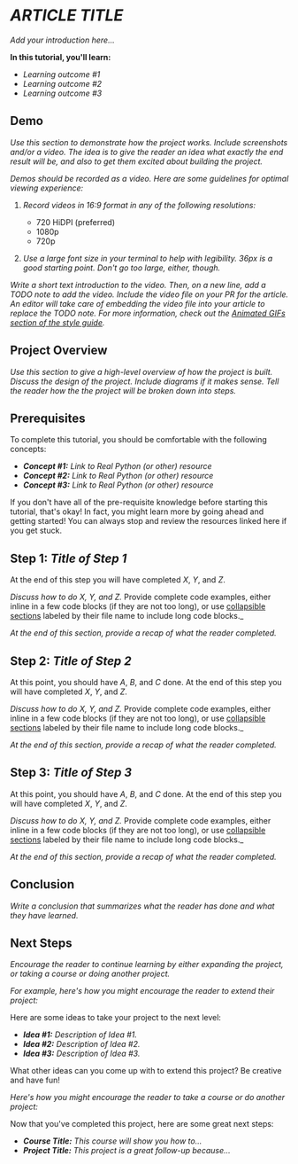 # _ARTICLE TITLE_

_Add your introduction here..._

**In this tutorial, you'll learn:**

- _Learning outcome #1_
- _Learning outcome #2_
- _Learning outcome #3_

## Demo

_Use this section to demonstrate how the project works. Include screenshots and/or a video. The idea is to give the reader an idea what exactly the end result will be, and also to get them excited about building the project._

_Demos should be recorded as a video. Here are some guidelines for optimal viewing experience:_

1. _Record videos in 16:9 format in any of the following resolutions:_
   - 720 HiDPI (preferred)
   - 1080p
   - 720p

2. _Use a large font size in your terminal to help with legibility. 36px is a good starting point. Don't go too large, either, though._

_Write a short text introduction to the video. Then, on a new line, add a TODO note to add the video. Include the video file on your PR for the article. An editor will take care of embedding the video file into your article to replace the TODO note. For more information, check out the [Animated GIFs section of the style guide]( https://realpython.com/team/style-guide/#animated-gifs)._

## Project Overview

_Use this section to give a high-level overview of how the project is built. Discuss the design of the project. Include diagrams if it makes sense. Tell the reader how the the project will be broken down into steps._

## Prerequisites

To complete this tutorial, you should be comfortable with the following concepts:

- _**Concept #1:** Link to Real Python (or other) resource_
- _**Concept #2:** Link to Real Python (or other) resource_
- _**Concept #3:** Link to Real Python (or other) resource_

If you don't have all of the pre-requisite knowledge before starting this tutorial, that's okay! In fact, you might learn more by going ahead and getting started! You can always stop and review the resources linked here if you get stuck.

## Step 1: _Title of Step 1_

At the end of this step you will have completed _X_, _Y_, and _Z_.

_Discuss how to do X, Y, and Z._ Provide complete code examples, either inline in a few code blocks (if they are not too long), or use [collapsible sections](https://realpython.com/team/style-guide/#collapsible-sections) labeled by their file name to include long code blocks._

_At the end of this section, provide a recap of what the reader completed._

## Step 2: _Title of Step 2_

At this point, you should have _A_, _B_, and _C_ done. At the end of this step you will have completed _X_, _Y_, and _Z_.

_Discuss how to do X, Y, and Z._ Provide complete code examples, either inline in a few code blocks (if they are not too long), or use [collapsible sections](https://realpython.com/team/style-guide/#collapsible-sections) labeled by their file name to include long code blocks._

_At the end of this section, provide a recap of what the reader completed._

## Step 3: _Title of Step 3_

At this point, you should have _A_, _B_, and _C_ done. At the end of this step you will have completed _X_, _Y_, and _Z_.

_Discuss how to do X, Y, and Z._ Provide complete code examples, either inline in a few code blocks (if they are not too long), or use [collapsible sections](https://realpython.com/team/style-guide/#collapsible-sections) labeled by their file name to include long code blocks._

_At the end of this section, provide a recap of what the reader completed._

## Conclusion

_Write a conclusion that summarizes what the reader has done and what they have learned._

## Next Steps

_Encourage the reader to continue learning by either expanding the project, or taking a course or doing another project._

_For example, here's how you might encourage the reader to extend their project:_

Here are some ideas to take your project to the next level:

- _**Idea #1:** Description of Idea #1._
- _**Idea #2:** Description of Idea #2._
- _**Idea #3:** Description of Idea #3._

What other ideas can you come up with to extend this project? Be creative and have fun!

_Here's how you might encourage the reader to take a course or do another project:_

Now that you've completed this project, here are some great next steps:

- _**Course Title:** This course will show you how to..._
- _**Project Title:** This project is a great follow-up because..._